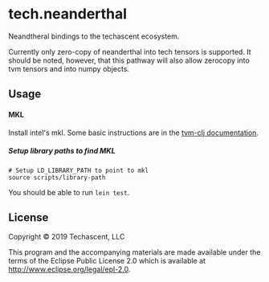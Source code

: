 # tech.neanderthal

Neandtheral bindings to the techascent ecosystem.


Currently only zero-copy of neanderthal into tech tensors is supported.
It should be noted, however, that this pathway will also allow zerocopy
into tvm tensors and into numpy objects.

## Usage

#### MKL

Install intel's mkl.  Some basic instructions are in the 
[tvm-clj documentation](https://github.com/techascent/tvm-clj/#building-the-tvm-java-bindings).


##### Setup library paths to find MKL
```console
# Setup LD_LIBRARY_PATH to point to mkl
source scripts/library-path
```

You should be able to run `lein test`.


## License

Copyright © 2019 Techascent, LLC

This program and the accompanying materials are made available under the
terms of the Eclipse Public License 2.0 which is available at
http://www.eclipse.org/legal/epl-2.0.
